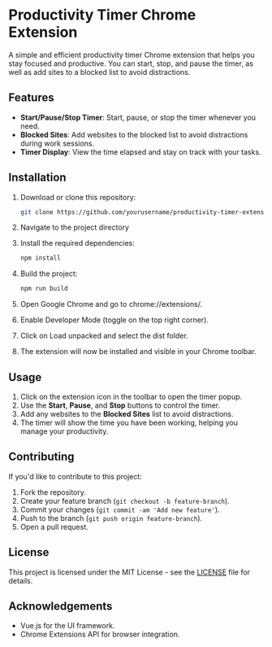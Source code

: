 # Productivity Timer Chrome Extension

A simple and efficient productivity timer Chrome extension that helps you stay focused and productive. You can start, stop, and pause the timer, as well as add sites to a blocked list to avoid distractions.

## Features

- **Start/Pause/Stop Timer**: Start, pause, or stop the timer whenever you need.
- **Blocked Sites**: Add websites to the blocked list to avoid distractions during work sessions.
- **Timer Display**: View the time elapsed and stay on track with your tasks.
  
## Installation

1. Download or clone this repository:
   ```bash
   git clone https://github.com/yourusername/productivity-timer-extension.git

2. Navigate to the project directory
  
3. Install the required dependencies:
   ```bash
   npm install

4. Build the project:
   ```bash
   npm run build

5. Open Google Chrome and go to chrome://extensions/.

6. Enable Developer Mode (toggle on the top right corner).

7. Click on Load unpacked and select the dist folder.
  
8. The extension will now be installed and visible in your Chrome toolbar.
   
## Usage

1. Click on the extension icon in the toolbar to open the timer popup.
2. Use the **Start**, **Pause**, and **Stop** buttons to control the timer.
3. Add any websites to the **Blocked Sites** list to avoid distractions.
4. The timer will show the time you have been working, helping you manage your productivity.

## Contributing

If you'd like to contribute to this project:

1. Fork the repository.
2. Create your feature branch (`git checkout -b feature-branch`).
3. Commit your changes (`git commit -am 'Add new feature'`).
4. Push to the branch (`git push origin feature-branch`).
5. Open a pull request.

## License

This project is licensed under the MIT License - see the [LICENSE](LICENSE) file for details.

## Acknowledgements

- Vue.js for the UI framework.
- Chrome Extensions API for browser integration.

